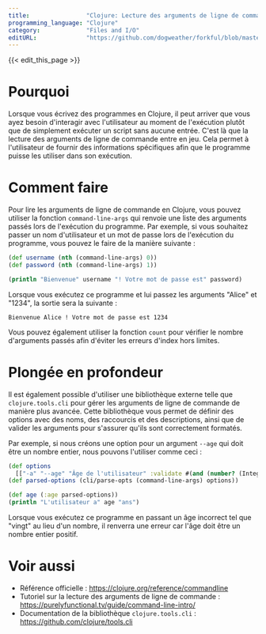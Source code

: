 ```yaml
---
title:                "Clojure: Lecture des arguments de ligne de commande"
programming_language: "Clojure"
category:             "Files and I/O"
editURL:              "https://github.com/dogweather/forkful/blob/master/content/fr/clojure/reading-command-line-arguments.md"
---
```


{{< edit_this_page >}}

# Pourquoi

Lorsque vous écrivez des programmes en Clojure, il peut arriver que vous ayez besoin d'interagir avec l'utilisateur au moment de l'exécution plutôt que de simplement exécuter un script sans aucune entrée. C'est là que la lecture des arguments de ligne de commande entre en jeu. Cela permet à l'utilisateur de fournir des informations spécifiques afin que le programme puisse les utiliser dans son exécution.

# Comment faire

Pour lire les arguments de ligne de commande en Clojure, vous pouvez utiliser la fonction `command-line-args` qui renvoie une liste des arguments passés lors de l'exécution du programme. Par exemple, si vous souhaitez passer un nom d'utilisateur et un mot de passe lors de l'exécution du programme, vous pouvez le faire de la manière suivante :

```Clojure
(def username (nth (command-line-args) 0))
(def password (nth (command-line-args) 1))

(println "Bienvenue" username "! Votre mot de passe est" password)
```

Lorsque vous exécutez ce programme et lui passez les arguments "Alice" et "1234", la sortie sera la suivante :

```
Bienvenue Alice ! Votre mot de passe est 1234
```

Vous pouvez également utiliser la fonction `count` pour vérifier le nombre d'arguments passés afin d'éviter les erreurs d'index hors limites.

# Plongée en profondeur

Il est également possible d'utiliser une bibliothèque externe telle que `clojure.tools.cli` pour gérer les arguments de ligne de commande de manière plus avancée. Cette bibliothèque vous permet de définir des options avec des noms, des raccourcis et des descriptions, ainsi que de valider les arguments pour s'assurer qu'ils sont correctement formatés.

Par exemple, si nous créons une option pour un argument `--age` qui doit être un nombre entier, nous pouvons l'utiliser comme ceci :

```Clojure
(def options
  [["-a" "--age" "Âge de l'utilisateur" :validate #(and (number? (Integer/parseInt %)) (pos? (Integer/parseInt %))))]
(def parsed-options (cli/parse-opts (command-line-args) options))

(def age (:age parsed-options)) 
(println "L'utilisateur a" age "ans")
```

Lorsque vous exécutez ce programme en passant un âge incorrect tel que "vingt" au lieu d'un nombre, il renverra une erreur car l'âge doit être un nombre entier positif.

# Voir aussi

- Référence officielle : https://clojure.org/reference/commandline
- Tutoriel sur la lecture des arguments de ligne de commande : https://purelyfunctional.tv/guide/command-line-intro/
- Documentation de la bibliothèque `clojure.tools.cli` : https://github.com/clojure/tools.cli